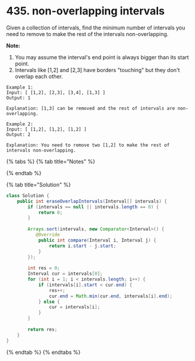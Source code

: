 # 435. non-overlapping intervals

Given a collection of intervals, find the minimum number of intervals you need to remove to make the rest of the intervals non-overlapping.

**Note:**

1. You may assume the interval's end point is always bigger than its start point.
2. Intervals like \[1,2\] and \[2,3\] have borders "touching" but they don't overlap each other.

```text
Example 1:
Input: [ [1,2], [2,3], [3,4], [1,3] ]
Output: 1

Explanation: [1,3] can be removed and the rest of intervals are non-overlapping.

Example 2:
Input: [ [1,2], [1,2], [1,2] ]
Output: 2

Explanation: You need to remove two [1,2] to make the rest of intervals non-overlapping.
```

{% tabs %}
{% tab title="Notes" %}

{% endtab %}

{% tab title="Solution" %}
```java
class Solution {
    public int eraseOverlapIntervals(Interval[] intervals) {
        if (intervals == null || intervals.length == 0) {
            return 0;
        }
        
        Arrays.sort(intervals, new Comparator<Interval>() {
           @Override
            public int compare(Interval i, Interval j) {
                return i.start - j.start;
            }
        });
        
        int res = 0;
        Interval cur = intervals[0];
        for (int i = 1; i < intervals.length; i++) {
            if (intervals[i].start < cur.end) {
                res++;
                cur.end = Math.min(cur.end, intervals[i].end);
            } else {
                cur = intervals[i];
            }
        }
        
        return res;
    }
}
```
{% endtab %}
{% endtabs %}

